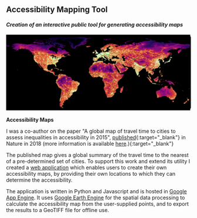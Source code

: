 ## Accessibility Mapping Tool

#### *Creation of an interactive public tool for generating accessibility maps*

<img src="images/accessibility/Accessibility_World_BLK.png?raw=true"/>

**Accessibility Maps** 

I was a co-author on the paper "A global map of travel time to cities to assess inequalities in accessibility in 2015", [published](https://www.nature.com/articles/nature25181){:target="_blank"}  in Nature in 2018 (more information is available [here](https://map.ox.ac.uk/research-project/accessibility_to_cities/).){:target="_blank"} 

The published map gives a global summary of the travel time to the nearest of a pre-determined set of cities. To support this work and extend its utility I created a [web application](https://access-mapper.appspot.com/) which enables users to create their own accessibility maps, by providing their own locations to which they can determine the accessibility.

The application is written in Python and Javascript and is hosted in [Google App Engine](https://cloud.google.com/appengine/). It uses [Google Earth Engine](https://earthengine.google.com/) for the spatial data processing to calculate the accessibility map from the user-supplied points, and to export the results to a GeoTIFF file for offline use.


